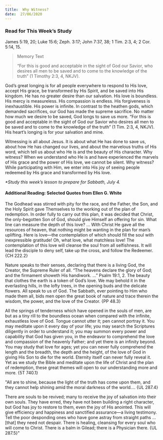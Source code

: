 ```yaml
---
title:  Why Witness?
date:  27/06/2020
---
```


### Read for This Week’s Study
James 5:19, 20; Luke 15:6; Zeph. 3:17; John 7:37, 38; 1 Tim. 2:3, 4; 2 Cor. 5:14, 15.

> <p>Memory Text</p>
> “For this is good and acceptable in the sight of God our Savior, who desires all men to be saved and to come to the knowledge of the truth” (1 Timothy 2:3, 4, NKJV).

God’s great longing is for all people everywhere to respond to His love, accept His grace, be transformed by His Spirit, and be saved into His kingdom. He has no greater desire than our salvation. His love is boundless. His mercy is measureless. His compassion is endless. His forgiveness is inexhaustible. His power is infinite. In contrast to the heathen gods, which demanded sacrifices, our God has made the supreme sacrifice. No matter how much we desire to be saved, God longs to save us more. “For this is good and acceptable in the sight of God our Savior who desires all men to be saved and to come to the knowledge of the truth” (1 Tim. 2:3, 4, NKJV). His heart’s longing is for your salvation and mine.

Witnessing is all about Jesus. It is about what He has done to save us, about how He has changed our lives, and about the marvelous truths of His word, which tell us about who He is and the beauty of His character. Why witness? When we understand who He is and have experienced the marvels of His grace and the power of His love, we cannot be silent. Why witness? While participating with Him, we enter into His joy of seeing people redeemed by His grace and transformed by His love.

_*Study this week’s lesson to prepare for Sabbath, July 4._

#### Additional Reading: Selected Quotes from Ellen G. White

The Godhead was stirred with pity for the race, and the Father, the Son, and the Holy Spirit gave Themselves to the working out of the plan of redemption. In order fully to carry out this plan, it was decided that Christ, the only-begotten Son of God, should give Himself an offering for sin. What line can measure the depth of this love? ... With Christ He gave all the resources of heaven, that nothing might be wanting in the plan for man’s uplifting. Here is love—the contemplation of which should fill the soul with inexpressible gratitude! Oh, what love, what matchless love! The contemplation of this love will cleanse the soul from all selfishness. It will lead the disciple to deny self, take up the cross, and follow the Redeemer. {CH 222.2}

Nature speaks to their senses, declaring that there is a living God, the Creator, the Supreme Ruler of all. “The heavens declare the glory of God; and the firmament showeth His handiwork. ...” Psalm 19:1, 2. The beauty that clothes the earth is a token of God’s love. We may behold it in the everlasting hills, in the lofty trees, in the opening buds and the delicate flowers. All speak to us of God. The Sabbath, ever pointing to Him who made them all, bids men open the great book of nature and trace therein the wisdom, the power, and the love of the Creator. {PP 48.3}

All the springs of tenderness which have opened in the souls of men, are but as a tiny rill to the boundless ocean when compared with the infinite, exhaustless love of God. Tongue cannot utter it; pen cannot portray it. You may meditate upon it every day of your life; you may search the Scriptures diligently in order to understand it; you may summon every power and capability that God has given you, in the endeavor to comprehend the love and compassion of the heavenly Father; and yet there is an infinity beyond. You may study that love for ages; yet you can never fully comprehend the length and the breadth, the depth and the height, of the love of God in giving His Son to die for the world. Eternity itself can never fully reveal it. Yet as we study the Bible and meditate upon the life of Christ and the plan of redemption, these great themes will open to our understanding more and more. {5T 740.1}

"All are to shine, because the light of the truth has come upon them, and they cannot help shining amid the moral darkness of the world.... {UL 287.4}

There are souls to be revived; many to receive the joy of salvation into their own souls. They have erred, they have not been building a right character, but God has joy to restore to them, even the joy of His anointed. This will give efficiency and happiness and sanctified assurance—a living testimony. Tell the poor desponding ones who have gone astray from straight paths ... [that] they need not despair. There is healing, cleansing for every soul who will come to Christ. There is a balm in Gilead; there is a Physician there. {UL 287.5}"